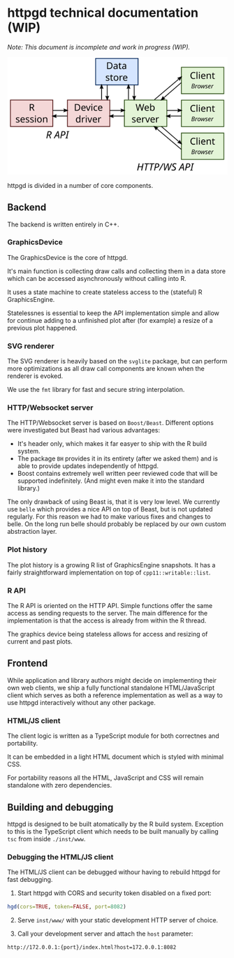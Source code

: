 # httpgd technical documentation (WIP)

*Note: This document is incomplete and work in progress (WIP).*

![structure](httpgd_structure.svg)

httpgd is divided in a number of core components.


## Backend

The backend is written entirely in C++.

### GraphicsDevice

The GraphicsDevice is the core of httpgd.

It's main function is collecting draw calls and collecting them in a data store which can be accessed asynchronously without calling into R.

It uses a state machine to create stateless access to the (stateful) R GraphicsEngine.

Statelessnes is essential to keep the API implementation simple and allow for continue adding to a unfinished plot after (for example) a resize of a previous plot happened.

### SVG renderer

The SVG renderer is heavily based on the `svglite` package, but can perform more optimizations as all draw call components are known when the renderer is evoked.

We use the `fmt` library for fast and secure string interpolation.

### HTTP/Websocket server

The HTTP/Websocket server is based on `Boost/Beast`. Different options were investigated but Beast had various advantages: 

- It's header only, which makes it far easyer to ship with the R build system.
- The package `BH` provides it in its entirety (after we asked them) and is able to provide updates independently of httpgd.
- Boost contains extremely well written peer reviewed code that will be supported indefinitely. (And might even make it into the standard library.)

The only drawback of using Beast is, that it is very low level. We currently use `belle` which provides a nice API on top of Beast, but is not updated regularly. For this reason we had to make various fixes and changes to belle. On the long run belle should probably be replaced by our own custom abstraction layer.

### Plot history

The plot history is a growing R list of GraphicsEngine snapshots. It has a fairly straightforward implementation on top of `cpp11::writable::list`.

### R API

The R API is oriented on the HTTP API. Simple functions offer the same access as sending requests to the server. The main difference for the implementation is that the access is already from within the R thread.

The graphics device being stateless allows for access and resizing of current and past plots.

## Frontend

While application and library authors might decide on implementing their own web clients, we ship a fully functional standalone HTML/JavaScript client which serves as both a reference implementation as well as a way to use httpgd interactively without any other package.

### HTML/JS client

The client logic is written as a TypeScript module for both correctnes and portability.

It can be embedded in a light HTML document which is styled with minimal CSS. 

For portability reasons all the HTML, JavaScript and CSS will remain standalone with zero dependencies.


## Building and debugging

httpgd is designed to be built atomatically by the R build system. Exception to this is the TypeScript client which needs to be built manually by calling `tsc` from inside `./inst/www`.

### Debugging the HTML/JS client

The HTML/JS client can be debugged withour having to rebuild httpgd for fast debugging.

1) Start httpgd with CORS and security token disabled on a fixed port:

```R
hgd(cors=TRUE, token=FALSE, port=8082)
```

2) Serve `inst/www/` with your static development HTTP server of choice.

3) Call your development server and attach the `host` parameter:

```
http://172.0.0.1:{port}/index.html?host=172.0.0.1:8082
```
